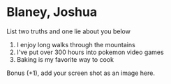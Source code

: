 # Blaney, Joshua
List two truths and one lie about you below

1. I enjoy long walks through the mountains
1. I've put over 300 hours into pokemon video games
1. Baking is my favorite way to cook


Bonus (+1), add your screen shot as an image here.

